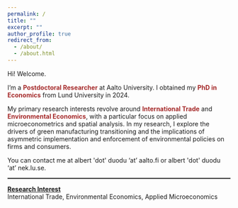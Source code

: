 ```yaml
---
permalink: /
title: ""
excerpt: ""
author_profile: true
redirect_from: 
  - /about/
  - /about.html
---
```




Hi! Welcome. 

I’m a <strong style="color: brown;">Postdoctoral Researcher</strong> at <a href="https://www.aalto.fi/en/department-of-economics/albert-duodu" style="text-decoration: none" target="_blank">Aalto University</a>. I obtained my <strong style="color: brown;">PhD in Economics</strong> from <a href="https://portal.research.lu.se/en/persons/albert-duodu" style="text-decoration: none" target="_blank">Lund University</a> in 2024.





My primary research interests revolve around <strong style="color: brown;">International Trade</strong> and <strong style="color: brown;">Environmental Economics</strong>, with a particular focus on applied microeconometrics and spatial analysis. In my research, I explore the drivers of green manufacturing transitioning and the implications of asymmetric implementation and enforcement of environmental policies on firms and consumers.



You can contact me at albert 'dot' duodu ‘at’ aalto.fi or albert 'dot' duodu ‘at’ nek.lu.se.
<hr style="border:1px solid gray">


[**Research Interest**]()   
International Trade, Environmental Economics, Applied Microeconomics
